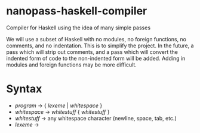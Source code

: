 # nanopass-haskell-compiler
Compiler for Haskell using the idea of many simple passes

We will use a subset of Haskell with no modules, no foreign functions, no comments, and no indentation.  This is to simplify the project.  In the future, a pass which will strip out comments, and a pass which will convert the indented form of code to the non-indented form will be added. Adding in modules and foreign functions may be more difficult.

# Syntax
* *program* -> { *lexeme* | *whitespace* }
* *whitespace* -> *whitestuff* { *whitestuff* }
* *whitestuff* -> any whitespace character (newline, space, tab, etc.)
* *lexeme* ->
